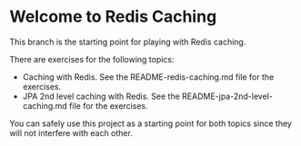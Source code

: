 # Welcome to Redis Caching

This branch is the starting point for playing with Redis caching.

There are exercises for the following topics:
- Caching with Redis. See the README-redis-caching.md file for the exercises.
- JPA 2nd level caching with Redis. See the README-jpa-2nd-level-caching.md file for the exercises.

You can safely use this project as a starting point for both topics since they will not interfere with each other.



